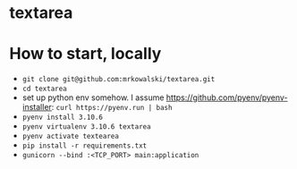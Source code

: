 # textarea

# How to start, locally

* `git clone git@github.com:mrkowalski/textarea.git`
* `cd textarea`
* set up python env somehow. I assume https://github.com/pyenv/pyenv-installer: `curl https://pyenv.run | bash`
* `pyenv install 3.10.6`
* `pyenv virtualenv 3.10.6 textarea`
* `pyenv activate textearea`
* `pip install -r requirements.txt`
* `gunicorn --bind :<TCP_PORT> main:application`
